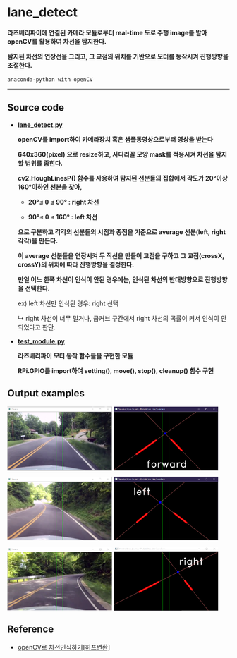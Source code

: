 # lane_detect
**라즈베리파이에 연결된 카메라 모듈로부터 real-time 도로 주행 image를 받아 openCV를 활용하여 차선을 탐지한다.**

**탐지된 차선의 연장선을 그리고, 그 교점의 위치를 기반으로 모터를 동작시켜 진행방향을 조절한다.**


    anaconda-python with openCV
<hr/>

## Source code

+ [**lane_detect.py**](https://github.com/20170375/lane_detect/blob/main/lane_detect.py)

    **openCV를 import하여 카메라장치 혹은 샘플동영상으로부터 영상을 받는다**

    **640x360(pixel) 으로 resize하고, 사다리꼴 모양 mask를 적용시켜 차선을 탐지할 범위를 좁힌다.**

    **cv2.HoughLinesP() 함수를 사용하여 탐지된 선분들의 집합에서 각도가 20°이상 160°이하인 선분을 찾아,**

    + **20°≤ θ ≤ 90° : right 차선**

    + **90°≤ θ ≤ 160° : left 차선**

    **으로 구분하고 각각의 선분들의 시점과 종점을 기준으로 average 선분(left, right 각각)을 만든다.**

    **이 average 선분들을 연장시켜 두 직선을 만들어 교점을 구하고 그 교점(crossX, crossY)의 위치에 따라 진행방향을 결정한다.**

    **만일 어느 한쪽 차선이 인식이 안된 경우에는, 인식된 차선의 반대방향으로 진행방향을 선택한다.**

    ex) left 차선만 인식된 경우: right 선택
    
    ↳ right 차선이 너무 멀거나, 급커브 구간에서 right 차선의 곡률이 커서 인식이 안되었다고 판단.

+ [**test_module.py**](https://github.com/20170375/lane_detect/blob/main/test_module.py)

    **라즈베리파이 모터 동작 함수들을 구현한 모듈**

    **RPi.GPIO를 import하여 setting(), move(), stop(), cleanup() 함수 구현**

## Output examples
<img src="./images/example_image1.png" width="47%" align="center">     <img src="./images/example_image2.png" width="47%" align="center">

<img src="./images/example_image3.png" width="47%" align="center">     <img src="./images/example_image4.png" width="47%" align="center">

<img src="./images/example_image5.png" width="47%" align="center">     <img src="./images/example_image6.png" width="47%" align="center">

## Reference
+ [openCV로 차선인식하기[허프변환]](https://diy-project.tistory.com/115)
